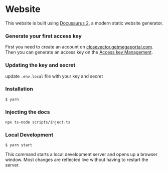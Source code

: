 # Website

This website is built using [Docusaurus 2](https://docusaurus.io/), a modern static website generator.

### Generate your first access key

First you need to create an account on [closevector.getmegaportal.com](https://closevector.getmegaportal.com). Then you can generate an access key on the [Access key Management](https://closevector.getmegaportal.com/admin/keys).

### Updating the key and secret

update `.env.local` file with your key and secret

### Installation

```
$ yarn
```

### Injecting the docs

```
npx ts-node scripts/inject.ts
```

### Local Development

```
$ yarn start
```

This command starts a local development server and opens up a browser window. Most changes are reflected live without having to restart the server.